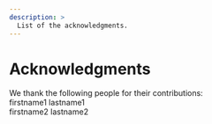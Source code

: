 ```yaml
---
description: >
  List of the acknowledgments.
---
```

# Acknowledgments

We thank the following people for their contributions: \
<a>firstname1 lastname1</a> \
<a>firstname2 lastname2</a> 
